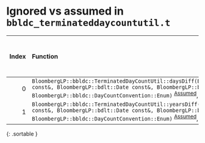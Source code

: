 # Ignored vs assumed in `bbldc_terminateddaycountutil.t`

<script src="../sorttable.js"></script>

|   Index | Function                                                                                                                                                                                                                                                                                                       |   Difference in number of lines |   Function size difference in bytes |   Number of lines in assumed build | Number of bytes in assumed build   |   Number of lines in ignored build | Number of bytes in ignored build   |
|--------:|:---------------------------------------------------------------------------------------------------------------------------------------------------------------------------------------------------------------------------------------------------------------------------------------------------------------|--------------------------------:|------------------------------------:|-----------------------------------:|:-----------------------------------|-----------------------------------:|:-----------------------------------|
|       0 | `BloombergLP::bbldc::TerminatedDayCountUtil::daysDiff(BloombergLP::bdlt::Date const&, BloombergLP::bdlt::Date const&, BloombergLP::bdlt::Date const&, BloombergLP::bbldc::DayCountConvention::Enum)` <sup>[Assumed](0.assume.s.txt)</sup>, <sup>[Ignored](0.none.s.txt)</sup>, <sup>[Diff](0.diff.html)</sup>  |                              -3 |                                   0 |                                 16 | 4,209,312                          |                                 16 | 4,209,312                          |
|       1 | `BloombergLP::bbldc::TerminatedDayCountUtil::yearsDiff(BloombergLP::bdlt::Date const&, BloombergLP::bdlt::Date const&, BloombergLP::bdlt::Date const&, BloombergLP::bbldc::DayCountConvention::Enum)` <sup>[Assumed](1.assume.s.txt)</sup>, <sup>[Ignored](1.none.s.txt)</sup>, <sup>[Diff](1.diff.html)</sup> |                              -4 |                                 -16 |                                 32 | 4,209,344                          |                                 48 | 4,209,344                          |
{: .sortable }
